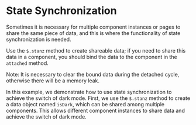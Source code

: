 <template is="exm-article">
<a href="../../publics/examples/sync-state/demo.html" preview></a>
<a href="../../publics/examples/sync-state/is-dark.js"></a>
<a href="../../publics/examples/sync-state/simple-btn.html" main></a>
<a href="../../publics/examples/sync-state/switch-dark.html"></a>
</template>

# State Synchronization

Sometimes it is necessary for multiple component instances or pages to share the same piece of data, and this is where the functionality of state synchronization is needed.

Use the `$.stanz` method to create shareable data; if you need to share this data in a component, you should bind the data to the component in the `attached` method.

Note: It is necessary to clear the bound data during the detached cycle, otherwise there will be a memory leak.

In this example, we demonstrate how to use state synchronization to achieve the switch of dark mode. First, we use the `$.stanz` method to create a data object named `isDark`, which can be shared among multiple components. This allows different component instances to share data and achieve the switch of dark mode.